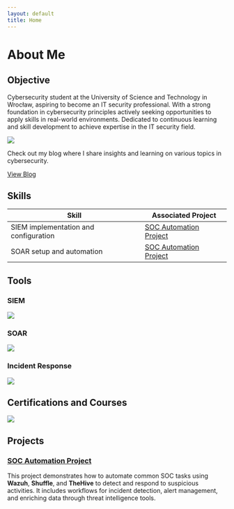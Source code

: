 ```yaml
---
layout: default
title: Home
---
```


# About Me

## Objective

Cybersecurity student at the University of Science and Technology in Wrocław, aspiring to become an IT security professional. With a strong foundation in cybersecurity principles actively seeking opportunities to apply skills in real-world environments. Dedicated to continuous learning and skill development to achieve expertise in the IT security field. 

<a href="https://www.linkedin.com/in/bartosz-dybski/"><img src="https://img.shields.io/badge/-LinkedIn-0072b1?&style=for-the-badge&logo=linkedin&logoColor=white" /></a>

Check out my blog where I share insights and learning on various topics in cybersecurity.

[View Blog](/blog)

## Skills

| Skill                                         | Associated Project         |
|-----------------------------------------------|----------------------------|
| SIEM implementation and configuration         | <a href="https://github.com/dybson3/SOC-Automation-Lab">SOC Automation Project </a> |
| SOAR setup and automation	|  <a href="https://github.com/dybson3/SOC-Automation-Lab">SOC Automation Project </a> |

## Tools

### SIEM
<img src="https://img.shields.io/badge/-Wazuh-0072B1?style=for-the-badge&logo=wazuh&logoColor=white" /> 

### SOAR
<img src="https://img.shields.io/badge/-Shuffle-FF8000?style=for-the-badge&logo=shuffle&logoColor=white" />

### Incident Response
<img src="https://img.shields.io/badge/-TheHive-2E8B57?style=for-the-badge&logo=thehive&logoColor=white" />

## Certifications and Courses
<div>
<a href="https://drive.google.com/file/d/1-5C9gu6-QMt2hlpQIFIPrdLjMR1OE1rM/view?usp=drive_link" target="_blank">
    <img src="https://www.coursera.org/account/accomplishments/professional-cert/GW5QR2PQ8DSC" />
</a>
</div>

## Projects
### [SOC Automation Project](https://ramigiusz.github.io/projects/2024/10/25/my-first-post.html)
This project demonstrates how to automate common SOC tasks using **Wazuh**, **Shuffle**, and **TheHive** to detect and respond to suspicious activities. It includes workflows for incident detection, alert management, and enriching data through threat intelligence tools.

